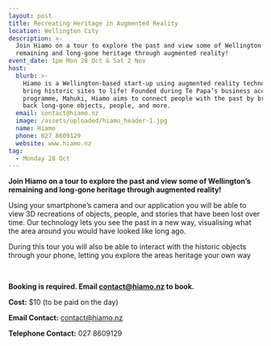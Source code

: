 ```yaml
---
layout: post
title: Recreating Heritage in Augmented Reality
location: Wellington City
description: >-
  Join Hiamo on a tour to explore the past and view some of Wellington’s
  remaining and long-gone heritage through augmented reality!
event_date: 1pm Mon 28 Oct & Sat 2 Nov
host:
  blurb: >-
    Hiamo is a Wellington-based start-up using augmented reality technology to
    bring historic sites to life! Founded during Te Papa’s business accelerator
    programme, Mahuki, Hiamo aims to connect people with the past by bringing
    back long-gone objects, people, and more.
  email: contact@hiamo.nz
  image: /assets/uploaded/hiamo_header-1.jpg
  name: Hiamo
  phone: 027 8609129
  website: www.hiamo.nz
tag:
  - Monday 28 Oct
---
```

**Join Hiamo on a tour to explore the past and view some of Wellington’s remaining and long-gone heritage through augmented reality!**

Using your smartphone’s camera and our application you will be able to view 3D recreations of objects, people, and stories that have been lost over time. Our technology lets you see the past in a new way, visualising what the area around you would have looked like long ago.

During this tour you will also be able to interact with the historic objects through your phone, letting you explore the areas heritage your own way

<br>

**Booking is required. Email contact@hiamo.nz to book.**

**Cost:** $10 (to be paid on the day)

**Email Contact:** contact@hiamo.nz

**Telephone Contact:** 027 8609129
